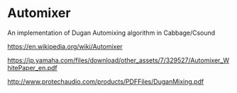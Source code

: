 # Automixer
An implementation of Dugan Automixing algorithm in Cabbage/Csound

  https://en.wikipedia.org/wiki/Automixer
  
  https://jp.yamaha.com/files/download/other_assets/7/329527/Automixer_WhitePaper_en.pdf
  
  http://www.protechaudio.com/products/PDFFiles/DuganMixing.pdf
